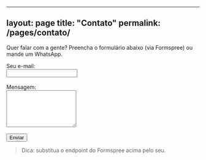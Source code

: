 
---
layout: page
title: "Contato"
permalink: /pages/contato/
---

Quer falar com a gente? Preencha o formulário abaixo (via Formspree) ou mande um WhatsApp.

<form action="https://formspree.io/f/xxxxxx" method="POST">
  <label>Seu e-mail:<br><input type="email" name="email" required></label><br><br>
  <label>Mensagem:<br><textarea name="message" rows="6" required></textarea></label><br><br>
  <button type="submit">Enviar</button>
</form>

> Dica: substitua o endpoint do Formspree acima pelo seu.
